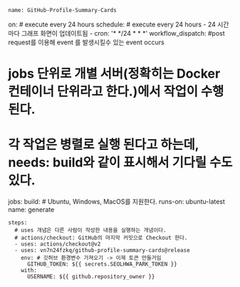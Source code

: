 	name: GitHub-Profile-Summary-Cards
 
on: # execute every 24 hours
  schedule: # execute every 24 hours - 24 시간마다 그래프 화면이 업데이트됨
    - cron: '* */24 * * *' 
  workflow_dispatch: #post request를 이용해 event 를 발생시킬수 있는 event occurs
 
# jobs 단위로 개별 서버(정확히는 Docker 컨테이너 단위라고 한다.)에서 작업이 수행된다.
# 각 작업은 병렬로 실행 된다고 하는데, needs: build와 같이 표시해서 기다릴 수도 있다.
jobs:
  build:
    # Ubuntu, Windows, MacOS를 지원한다.
    runs-on: ubuntu-latest
    name: generate
    
    steps:
      # uses 개념은 다른 사람이 작성한 내용을 실행하는 개념이다.
      # actions/checkout: GitHub의 마지막 커밋으로 Checkout 한다.
      - uses: actions/checkout@v2
      - uses: vn7n24fzkq/github-profile-summary-cards@release
        env: # 깃허브 환경변수 가져오기 -> 이제 토큰 만들거임
          GITHUB_TOKEN: ${{ secrets.SEOLHWA_PARK_TOKEN }}
        with:
          USERNAME: ${{ github.repository_owner }}
